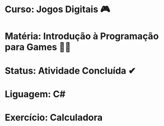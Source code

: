 # Curso: Jogos Digitais 🎮
# Matéria: Introdução à Programação para Games 👨‍💻
# Status: Atividade Concluída ✔
# Liguagem: C#
# Exercício: Calculadora 
